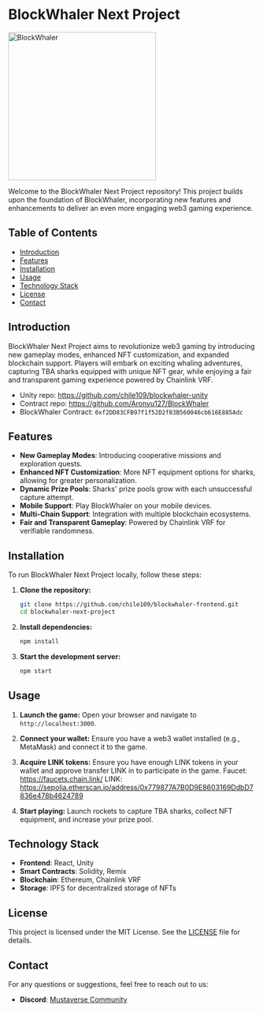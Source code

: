 # BlockWhaler Next Project

<img src="https://github.com/chile109/blockwhaler-frontend/assets/13402112/66b876b5-4af0-47ba-b8c6-08b62e2e2c46" alt="BlockWhaler" width="300" height="300">


Welcome to the BlockWhaler Next Project repository! This project builds upon the foundation of BlockWhaler, incorporating new features and enhancements to deliver an even more engaging web3 gaming experience.

## Table of Contents

- [Introduction](#introduction)
- [Features](#features)
- [Installation](#installation)
- [Usage](#usage)
- [Technology Stack](#technology-stack)
- [License](#license)
- [Contact](#contact)

## Introduction

BlockWhaler Next Project aims to revolutionize web3 gaming by introducing new gameplay modes, enhanced NFT customization, and expanded blockchain support. Players will embark on exciting whaling adventures, capturing TBA sharks equipped with unique NFT gear, while enjoying a fair and transparent gaming experience powered by Chainlink VRF.

- Unity repo: https://github.com/chile109/blockwhaler-unity
- Contract repo: https://github.com/Aronyu127/BlockWhaler
- BlockWhaler Contract: `0xf2DD83CFB97f1f52D2f83B560046cb616E885Adc`

## Features

- **New Gameplay Modes**: Introducing cooperative missions and exploration quests.
- **Enhanced NFT Customization**: More NFT equipment options for sharks, allowing for greater personalization.
- **Dynamic Prize Pools**: Sharks' prize pools grow with each unsuccessful capture attempt.
- **Mobile Support**: Play BlockWhaler on your mobile devices.
- **Multi-Chain Support**: Integration with multiple blockchain ecosystems.
- **Fair and Transparent Gameplay**: Powered by Chainlink VRF for verifiable randomness.

## Installation

To run BlockWhaler Next Project locally, follow these steps:

1. **Clone the repository:**
   ```bash
   git clone https://github.com/chile109/blockwhaler-frontend.git
   cd blockwhaler-next-project
   ```

2. **Install dependencies:**
   ```bash
   npm install
   ```

3. **Start the development server:**
   ```bash
   npm start
   ```

## Usage

1. **Launch the game:**
   Open your browser and navigate to `http://localhost:3000`.

2. **Connect your wallet:**
   Ensure you have a web3 wallet installed (e.g., MetaMask) and connect it to the game.

3. **Acquire LINK tokens:**
   Ensure you have enough LINK tokens in your wallet and approve transfer LINK in to participate in the game.
   Faucet: https://faucets.chain.link/
   LINK: https://sepolia.etherscan.io/address/0x779877A7B0D9E8603169DdbD7836e478b4624789

5. **Start playing:**
   Launch rockets to capture TBA sharks, collect NFT equipment, and increase your prize pool.

## Technology Stack

- **Frontend**: React, Unity
- **Smart Contracts**: Solidity, Remix
- **Blockchain**: Ethereum, Chainlink VRF
- **Storage**: IPFS for decentralized storage of NFTs

## License

This project is licensed under the MIT License. See the [LICENSE](LICENSE) file for details.

## Contact

For any questions or suggestions, feel free to reach out to us:
- **Discord**: [Mustaverse Community](https://discord.gg/blockwhaler](https://discord.gg/dcNFYxY6))
